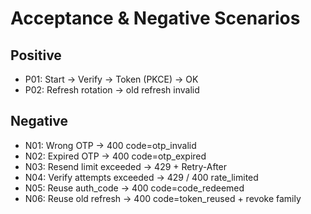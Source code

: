 
# Acceptance & Negative Scenarios

## Positive

- P01: Start → Verify → Token (PKCE) → OK
- P02: Refresh rotation → old refresh invalid

## Negative

- N01: Wrong OTP → 400 code=otp_invalid
- N02: Expired OTP → 400 code=otp_expired
- N03: Resend limit exceeded → 429 + Retry-After
- N04: Verify attempts exceeded → 429 / 400 rate_limited
- N05: Reuse auth_code → 400 code=code_redeemed
- N06: Reuse old refresh → 400 code=token_reused + revoke family
